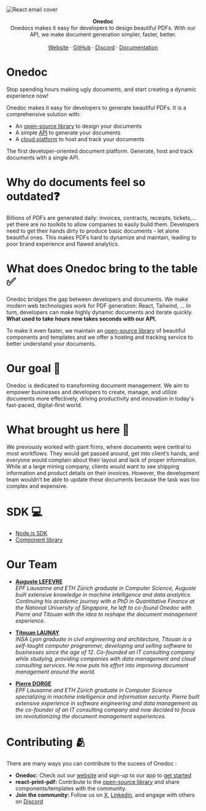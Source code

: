 ![React email cover](https://pbs.twimg.com/profile_banners/1733139456645795840/1705969228/1500x500)

<div align="center"><strong>Onedoc</strong></div>
<div align="center">Onedocs makes it easy for developers to design beautiful PDFs. With our API, we make document generation simpler, faster, better.</div>
<br />
<div align="center">
<a href="https://www.onedoclabs.com/">Website</a> 
<span> · </span>
<a href="https://github.com/OnedocLabs/react-print">GitHub</a> 
<span> · </span>
<a href="https://discord.com/invite/uRJE6e2rgr">Discord</a>
<span> · </span>
<a href="https://docs.onedoclabs.com">Documentation</a>
</div>

# Onedoc
Stop spending hours making ugly documents, and start creating a dynamic experience now!

Onedoc makes it easy for developers to generate beautiful PDFs. It is a comprehensive solution with:

* An [open-source library](https://github.com/OnedocLabs/react-print-pdf) to design your documents
* A simple [API](https://docs.onedoclabs.com/api-reference/introduction) to generate your documents
* A [cloud platform](https://app.onedoclabs.com/) to host and track your documents


The first developer-oriented document platform. Generate, host and track documents with a single API.

# Why do documents feel so outdated❓

Billions of PDFs are generated daily: invoices, contracts, receipts, tickets,… yet there are no toolkits to allow companies to easily build them. Developers need to get their hands dirty to produce basic documents - let alone beautiful ones. This makes PDFs hard to dynamize and maintain, leading to poor brand experience and flawed analytics.

# What does Onedoc bring to the table ✅ 
Onedoc bridges the gap between developers and documents. We make modern web technologies work for PDF generation: React, Tailwind, … In turn, developers can make highly dynamic documents and iterate quickly. **What used to take hours now takes seconds with our API.**

To make it even faster, we maintain an [open-source library](https://github.com/OnedocLabs/react-print-pdf) of beautiful components and templates and we offer a hosting and tracking service to better understand your documents.

# Our goal 🎯

Onedoc is dedicated to transforming document management. We aim to empower businesses and developers to create, manage, and utilize documents more effectively, driving productivity and innovation in today's fast-paced, digital-first world.

# What brought us here 🧐

We previously worked with giant firms, where documents were central to most workflows. They would get passed around, get into client’s hands, and everyone would complain about their layout and lack of proper information. While at a large mining company, clients would want to see shipping information and product details on their invoices. However, the development team wouldn’t be able to update these documents because the task was too complex and expensive.

# SDK 💻

- [Node.js SDK](https://www.npmjs.com/package/@onedoc/client)
- [Component library](https://www.npmjs.com/package/@onedoc/react-print)

# Our Team


- **[Auguste LEFEVRE](https://www.linkedin.com/in/augustelefevre/)**  
  *EPF Lausanne and ETH Zürich graduate in Computer Science, Auguste built extensive knowledge in machine intelligence and data analytics. Continuing his academic journey with a PhD in Quantitative Finance at the National University of Singapore, he left to co-found Onedoc with Pierre and Titouan with the idea to reshape the document management experience.*

- **[Titouan LAUNAY](https://www.linkedin.com/in/titouan-launay/)**  
  *INSA Lyon graduate in civil engineering and architecture, Titouan is a self-taught computer programmer, developing and selling software to businesses since the age of 12. Co-founded an IT consulting company while studying, providing companies with data management and cloud consulting services. He now puts his effort into improving document management around the world.*

- **[Pierre DORGE](https://www.linkedin.com/in/pierre-dorge-3372bb16a/)**  
  *EPF Lausanne and ETH Zürich graduate in Computer Science specializing in machine intelligence and information security. Pierre built extensive experience in software engineering and data management as the co-founder of an IT consulting company and now decided to focus on revolutionizing the document management experiences.*

# Contributing 🫂
There are many ways you can contribute to the sucees of Onedoc :

* **Onedoc:** Check out our [website](https://www.onedoclabs.com/) and sign-up to our app to [get started](https://app.onedoclabs.com/)
* **react-print-pdf:** Contribute to the [open-source library](https://github.com/OnedocLabs/react-print-pdf) and share components/templates with the community.
* **Join the community:** Follow us on [X](https://twitter.com/Onedoclabs), [Linkedin](https://www.linkedin.com/company/onedoclabs/), and engage with others on [Discord](https://discord.com/invite/uRJE6e2rgr)

